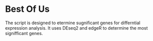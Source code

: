 # Best Of Us
The script is designed to etermine sugnificant genes for differntial expression analysis.
It uses DEseq2 and edgeR to determine the most signifficant genes.
